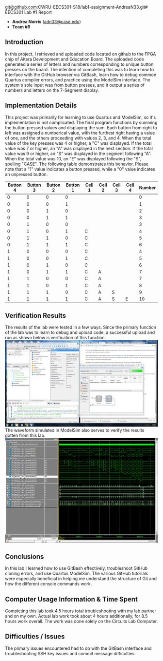 git@github.com:CWRU-EECS301-S18/lab1-assignment-AndreaN33.git# EECS301 Lab #1 Report

* **Andrea Norris** (adn33@case.edu)
* **Team #6**


## Introduction
In this project, I retrieved and uploaded code located on github to the FPGA chip of Altera Development
and Education Board. The uploaded code generated a series of letters and numbers corresponding to unique
button presses on the board. The intention of completing this was to learn how to interface with the 
GitHub browser via GitBash, learn how to debug common Quartus compiler errors, and practice using the 
ModelSim interface. The system's sole input was from button presses, and it output a series of numbers
and letters on the 7-Segment display.


## Implementation Details
This project was primarily for learning to use Quartus and ModelSim, so it's implementation is not 
complicated. The final program functions by summing the button pressed values and displaying the sum. 
Each button from right to left was assigned a numberical value, with the furthest right having a value
of one, and the others proceeding with values 2, 3, and 4. When the total value of the key presses was 4 
or higher, a "C" was displayed. If the total value was 7 or higher, an "A" was displayed in the next 
section. If the total value was 9 or higher, an "S" was displayed in the segment following "A". When the 
total value was 10, an "E" was displayed following the "S", spelling "CASE". The following table 
demonstrates this behavior. Please note that a "1" value indicates a button pressed, while a "0" value 
indicates an unpressed button.

|Button 4|Button 3|Button 2| Button 1|Cell 1|Cell 2|Cell 3|Cell 4|Number|
|--------|--------|--------|---------|------|------|------|------|------|
|0|0|0|0| | | | |0|
|0|0|0|1| | | | |1|
|0|0|1|0| | | | |2|
|0|0|1|1| | | | |3|
|0|1|0|0| | | | |3|
|0|1|0|1|C| | | |4|
|0|1|1|0|C| | | |5|
|0|1|1|1|C| | | |6|
|1|0|0|0|C| | | |4|
|1|0|0|1|C| | | |5|
|1|0|1|0|C| | | |6|
|1|0|1|1|C|A| | |7|
|1|1|0|0|C|A| | |7|
|1|1|0|1|C|A| | |8|
|1|1|1|0|C|A|S| |9|
|1|1|1|1|C|A|S|E|10|




## Verification Results
The results of the lab were tested in a few ways. Since the primary function of the lab was to learn to debug 
and upload code, a successful upload and run as shown below is verification of this function. 
![Image Tag](EECS301_Lab1_Frustration_Lab.PNG)
The waveform simulated in ModelSim also serves to verify the results gotten from this lab.
![Image Tag](Waveform.png)




## Conclusions
In this lab I learned how to use GitBash effectively, troubleshoot GitHub cloning errors, and use Quartus
ModelSim. The various GitHub tutorials were especially beneficial in helping me understand the structure 
of Git and how the different console commands work. 


## Computer Usage Information & Time Spent
Completing this lab took 4.5 hours total troubleshooting with my lab partner and on my own. Actual lab 
work took about 4 hours additionally, for 8.5 hours work overall. The work was done solely on the Circuits 
Lab Computer.


## Difficulties / Issues
The primary issues encountered had to do with the GitBash interface and troubleshooting SSH key issues 
and commit message difficulties. 

